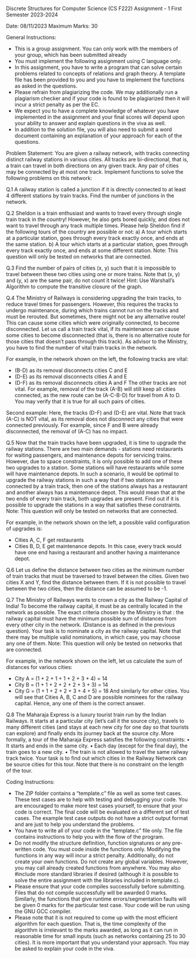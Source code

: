 Discrete Structures for Computer Science (CS F222)
Assignment - 1
First Semester 2023-2024

Date: 08/11/2023
Maximum Marks: 30

General Instructions:
-	This is a group assignment. You can only work with the members of your group, which has been submitted already
-	You must implement the following assignment using C language only.
-	In this assignment, you have to write a program that can solve certain problems related to concepts of relations and graph theory. A template file has been provided to you and you have to implement the functions as asked in the questions. 
-	Please refrain from plagiarizing the code. We may additionally run a plagiarism checker and if your code is found to be plagiarized then it will incur a strict penalty as per the EC.
-	We expect you to have a complete knowledge of whatever you have implemented in the assignment and your final scores will depend upon your ability to answer and explain questions in the viva as well.
-	In addition to the solution file, you will also need to submit a word document containing an explanation of your approach for each of the questions.

Problem Statement:
You are given a railway network, with tracks connecting distinct railway stations in various cities. All tracks are bi-directional, that is, a train can travel in both directions on any given track. Any pair of cities may be connected  by at most one track.
Implement functions to solve the following problems on this network:

Q.1 A railway station is called a junction if it is directly connected to at least 4 different stations by train tracks. Find the number of junctions in the network. 

Q.2 Sheldon is a train enthusiast and wants to travel every through single train track in the country! However, he also gets bored quickly, and does not want to travel through any track multiple times. Please help Sheldon find if the following tours of the country are possible or not:
a)	A tour which starts at a particular station, goes through every track exactly once, and ends at the same station. 
b)	A tour which starts at a particular station, goes through every track exactly once, and ends at some different station. 
Note: This question will only be tested on networks that are connected.

Q.3 Find the number of pairs of cities (x, y) such that it is impossible to travel between these two cities using one or more trains. Note that (x, y) and (y, x) are the same pair, do not count it twice! Hint: Use Warshall’s Algorithm to compute the transitive closure of the graph. 

Q.4 The Ministry of Railways is considering upgrading the train tracks, to reduce travel times for passengers. However, this requires the tracks to undergo maintenance, during which trains cannot run on the tracks and must be rerouted. But sometimes, there might not be any alternative route! This can cause some cities which were originally connected, to become disconnected. Let us call a train track vital, if its maintenance can cause some cities to become disconnected (that is, there is no alternative route for those cities that doesn’t pass through this track). 
As advisor to the Ministry, you have to find the number of vital train tracks in the network.

For example, in the network shown on the left, the following tracks are vital:
-	(B-D) as its removal disconnects cities C and E
-	(D-E) as its removal disconnects cities A and E
-	(D-F) as its removal disconnects cities A and F
The other tracks are not vital. For example, removal of the track (A-B) will still keep all cities connected, as the new route can be (A-C-B-D) for travel from A to D. You may verify that it is true for all such pairs of cities.

Second example: Here, the tracks (D-F) and (D-E) are vital. Note that track (A-C) is NOT vital, as its removal does not disconnect any cities that were connected previously. For example, since F and B were already disconnected, the removal of (A-C) has no impact.






Q.5 Now that the train tracks have been upgraded, it is time to upgrade the railway stations. There are two main demands - stations need restaurants for waiting passengers, and maintenance depots for servicing trains. However, due to space constraints, it is only possible to add one of these two upgrades to a station. Some stations will have restaurants while some will have maintenance depots. 
In such a scenario, it would be optimal to upgrade the railway stations in such a way that if two stations are connected by a train track, then one of the stations always has a restaurant and another always has a maintenance depot. This would mean that at the two ends of every train track, both upgrades are present. Find out if it is possible to upgrade the stations in a way that satisfies these constraints.
Note: This question will only be tested on networks that are connected.


For example, in the network shown on the left, a possible valid configuration of upgrades is:
-	Cities A, C, F get restaurants
-	Cities B, D, E get maintenance depots. 
In this case, every track would have one end having a restaurant and another having a maintenance depot.




Q.6 Let us define the distance between two cities as the minimum number of train tracks that must be traversed to travel between the cities. Given two cities X and Y, find the distance between them. If it is not possible to travel between the two cities, then the distance can be assumed to be -1. 

Q.7 The Ministry of Railways wants to crown a city as the Railway Capital of India! To become the railway capital, it must be as centrally located in the network as possible. The exact criteria chosen by the Ministry is that : the railway capital must have the minimum possible sum of distances from every other city in the network. (Distance is as defined in the previous question). Your task is to nominate a city as the railway capital. Note that there may be multiple valid nominations, in which case, you may choose any one of them. Note: This question will only be tested on networks that are connected. 


For example, in the network shown on the left, let us calculate the sum of distances for various cities:
-	City A = (1 + 2 + 1 + 1 + 2 + 3 + 4) = 14
-	City B = (1 + 1 + 2 + 2 + 2 + 3 + 3) = 14
-	City G = (1 + 1 + 2 + 2 + 3 + 4 + 5) = 18
And similarly for other cities. You will see that Cities A, B, C and D are possible nominees for the railway capital. Hence, any one of them is the correct answer.



Q.8 The Maharaja Express is a luxury tourist train run by the Indian Railways. It starts at a particular city (let’s call it the source city), travels to many different cities (and stays at each new city for one day so that tourists can explore) and finally ends its journey back at the source city. 
More formally, a tour of the Maharaja Express satisfies the following constraints:
•	It starts and ends in the same city. 
•	Each day (except for the final day), the train goes to a new city.
•	The train is not allowed to travel the same railway track twice.
Your task is to find out which cities in the Railway Network can be source cities for this tour. Note that there is no constraint on the length of the tour.


Coding Instructions:
-	The ZIP folder contains a “template.c” file as well as some test cases. These test cases are to help with testing and debugging your code. You are encouraged to make more test cases yourself, to ensure that your code is correct. The final code will be evaluated on a different set of test cases. The example test case outputs do not have a strict output format and are just to help you understand the problems. 
-	You have to write all of your code in the “template.c” file only. The file contains instructions to help you with the flow of the program. 
-	Do not modify the structure definition, function signatures or any pre-written code. You must code inside the functions only. Modifying the functions in any way will incur a strict penalty. Additionally, do not create your own functions. Do not create any global variables. However, you may call already created functions from anywhere. You may also #include more standard libraries if desired (although it is possible to solve the entire assignment with the libraries included in template.c). 
-	Please ensure that your code compiles successfully before submitting. Files that do not compile successfully will be awarded 0 marks. Similarly, the functions that give runtime errors/segmentation faults will be given 0 marks for the particular test case. Your code will be run using the GNU GCC compiler.
-	Please note that it is not required to come up with the most efficient algorithm for each question. That is, the time complexity of the algorithm is irrelevant to the marks awarded, as long as it can run in reasonable time for small inputs (such as networks containing 25 to 30 cities). It is more important that you understand your approach. You may be asked to explain your code in the viva. 


